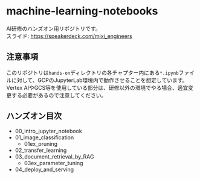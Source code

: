 # machine-learning-notebooks

AI研修のハンズオン用リポジトリです。  
スライド: https://speakerdeck.com/mixi_engineers

## 注意事項
このリポジトリは`hands-on`ディレクトリの各チャプター内にある`*.ipynb`ファイルに対して、GCPのJupyterLab環境内で動作させることを想定しています。  
Vertex AIやGCS等を使用している部分は、研修以外の環境でやる場合、適宜変更する必要があるので注意してください。  

## ハンズオン目次
- 00_intro_jupyter_notebook
- 01_image_classification
  - 01ex_pruning
- 02_transfer_learning
- 03_document_retrieval_by_RAG
  - 03ex_parameter_tuning
- 04_deploy_and_serving

